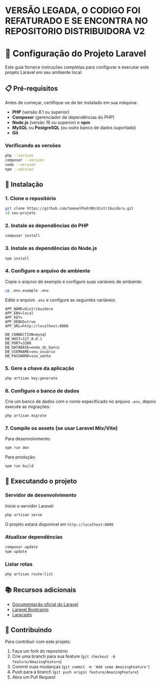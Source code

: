 # VERSÃO LEGADA, O CODIGO FOI REFATURADO E SE ENCONTRA NO REPOSITORIO DISTRIBUIDORA V2

# 🚀 Configuração do Projeto Laravel

Este guia fornece instruções completas para configurar e executar este projeto Laravel em seu ambiente local.

## 📋 Pré-requisitos

Antes de começar, certifique-se de ter instalado em sua máquina:

- **PHP** (versão 8.1 ou superior)
- **Composer** (gerenciador de dependências do PHP)
- **Node.js** (versão 16 ou superior) e **npm**
- **MySQL** ou **PostgreSQL** (ou outro banco de dados suportado)
- **Git**

### Verificando as versões

```bash
php --version
composer --version
node --version
npm --version
```

## 🔧 Instalação

### 1. Clone o repositório

```bash
git clone https://github.com/SamuelPedr00/distribuidora.git
cd seu-projeto
```

### 2. Instale as dependências do PHP

```bash
composer install
```

### 3. Instale as dependências do Node.js

```bash
npm install
```

### 4. Configure o arquivo de ambiente

Copie o arquivo de exemplo e configure suas variáveis de ambiente:

```bash
cp .env.example .env
```

Edite o arquivo `.env` e configure as seguintes variáveis:

```env
APP_NAME=Distribuidora
APP_ENV=local
APP_KEY=
APP_DEBUG=true
APP_URL=http://localhost:8000

DB_CONNECTION=mysql
DB_HOST=127.0.0.1
DB_PORT=3306
DB_DATABASE=nome_do_banco
DB_USERNAME=seu_usuario
DB_PASSWORD=sua_senha
```

### 5. Gere a chave da aplicação

```bash
php artisan key:generate
```

### 6. Configure o banco de dados

Crie um banco de dados com o nome especificado no arquivo `.env`, depois execute as migrações:

```bash
php artisan migrate
```

### 7. Compile os assets (se usar Laravel Mix/Vite)

Para desenvolvimento:
```bash
npm run dev
```

Para produção:
```bash
npm run build
```

## 🚀 Executando o projeto

### Servidor de desenvolvimento

Inicie o servidor Laravel:

```bash
php artisan serve
```

O projeto estará disponível em `http://localhost:8000`

### Atualizar dependências

```bash
composer update
npm update
```

### Listar rotas

```bash
php artisan route:list
```

## 📚 Recursos adicionais

- [Documentação oficial do Laravel](https://laravel.com/docs)
- [Laravel Bootcamp](https://bootcamp.laravel.com/)
- [Laracasts](https://laracasts.com/)

## 🤝 Contribuindo

Para contribuir com este projeto:

1. Faça um fork do repositório
2. Crie uma branch para sua feature (`git checkout -b feature/AmazingFeature`)
3. Commit suas mudanças (`git commit -m 'Add some AmazingFeature'`)
4. Push para a branch (`git push origin feature/AmazingFeature`)
5. Abra um Pull Request
